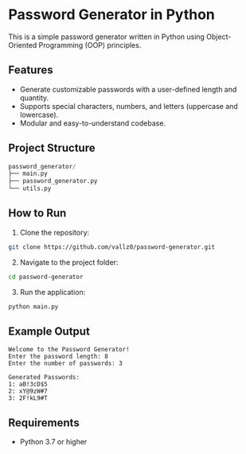 # Password Generator in Python

This is a simple password generator written in Python using Object-Oriented Programming (OOP) principles.

## Features
- Generate customizable passwords with a user-defined length and quantity.
- Supports special characters, numbers, and letters (uppercase and lowercase).
- Modular and easy-to-understand codebase.

## Project Structure
```SQL
password_generator/ 
├── main.py 
├── password_generator.py 
└── utils.py 
```

## How to Run
1. Clone the repository:
```bash
git clone https://github.com/vallz0/password-generator.git
```
2.   Navigate to the project folder:

```bash
cd password-generator
```

3. Run the application:

```bash
python main.py
```

## Example Output

```plaintext
Welcome to the Password Generator!
Enter the password length: 8
Enter the number of passwords: 3

Generated Passwords:
1: aB!3cD$5
2: xY@9zW#7
3: 2F!kL9#T
```

## Requirements

- Python 3.7 or higher
